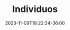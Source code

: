 ---
title: "Individuos"
date: 2023-11-09T18:22:34-06:00
description: "del proyecto"
omit_header_text: true
---